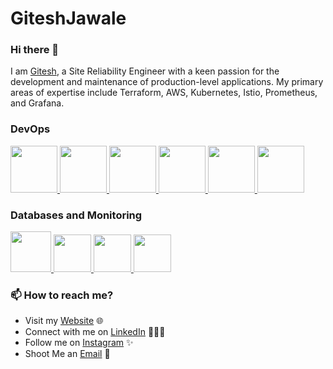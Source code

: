 # GiteshJawale
### Hi there 👋

I am [Gitesh](https://www.linkedin.com/in/gitesh-jawale/), a Site Reliability Engineer with a keen passion for the development and maintenance of production-level applications. My primary areas of expertise include Terraform, AWS, Kubernetes, Istio, Prometheus, and Grafana. 

### DevOps
  
<p float="left">
  <a href="https://m.do.co/c/3bc2250b7076" target="_blank" >
    <img src="https://raw.githubusercontent.com/itsksaurabh/itsksaurabh/master/assets/do.gif"  height="75" />
  </a> 
  <a href="https://aws.amazon.com/" target="_blank" >
    <img src="https://raw.githubusercontent.com/itsksaurabh/itsksaurabh/master/assets/aws.gif"  height="75" />
  </a>
  <a href="https://www.terraform.io/" target="_blank" >
    <img src="[URL_TO_TERRAFORM_LOGO](https://www.google.com/url?sa=i&url=https%3A%2F%2Fwww.hashicorp.com%2Fbrand&psig=AOvVaw0coOu7fLP7vW71JatvhMYL&ust=1706848065842000&source=images&cd=vfe&opi=89978449&ved=0CBMQjRxqFwoTCLj7_9-miYQDFQAAAAAdAAAAABAE)"  height="75" />
  </a>
  <a href="https://www.docker.com/" target="_blank" >
    <img src="[URL_TO_DOCKER_LOGO](https://www.google.com/imgres?imgurl=https%3A%2F%2Fwww.docker.com%2Fwp-content%2Fuploads%2F2023%2F08%2Flogo-guide-logos-1.svg&tbnid=4KN2kMesitraRM&vet=12ahUKEwjzp9X5pomEAxUWSmwGHf_wDf0QMygBegQIARBQ..i&imgrefurl=https%3A%2F%2Fwww.docker.com%2Fcompany%2Fnewsroom%2Fmedia-resources%2F&docid=qTskOJD2jFCQpM&w=800&h=534&q=docker%20logo%20url&client=opera&ved=2ahUKEwjzp9X5pomEAxUWSmwGHf_wDf0QMygBegQIARBQ)"  height="75" />
  </a>
  <a href="https://kubernetes.io/" target="_blank" >
    <img src="[URL_TO_KUBERNETES_LOGO](https://www.google.com/imgres?imgurl=https%3A%2F%2Fmiro.medium.com%2Fv2%2Fresize%3Afit%3A730%2F1*WCsqMt85nMP0DvYv0JnkOA.png&tbnid=lDRSLTEhudlP4M&vet=12ahUKEwj_zOqLp4mEAxUhTGwGHXMQDzkQMygCegQIARBO..i&imgrefurl=https%3A%2F%2Fmedium.com%2Fswlh%2Fthe-ultimate-guide-to-on-perm-kubernetes-84b564f0acc&docid=AUdBVdj0bhX38M&w=730&h=389&q=kubernetes%20logo%20url&client=opera&ved=2ahUKEwj_zOqLp4mEAxUhTGwGHXMQDzkQMygCegQIARBO)"  height="75" />
  </a>
  <a href="https://istio.io/" target="_blank" >
    <img src="[URL_TO_ISTIO_LOGO](https://www.google.com/imgres?imgurl=https%3A%2F%2Fwww.loginradius.com%2Fblog%2Fstatic%2F452f4d9f7cb358e3d6224ed3aba3d5d6%2F03979%2FIstio.png&tbnid=ll6ahK1f3M98SM&vet=12ahUKEwjvxYmap4mEAxWVR2wGHYxFCfsQMygFegQIARBY..i&imgrefurl=https%3A%2F%2Fwww.loginradius.com%2Fblog%2Fengineering%2Fistio-installation-and-service-configuration%2F&docid=Bt0Md2kZuKLaEM&w=800&h=533&q=istio%20logo%20url&client=opera&ved=2ahUKEwjvxYmap4mEAxWVR2wGHYxFCfsQMygFegQIARBY)"  height="75" />
  </a>
</p>


### Databases and Monitoring
  
  <a href="https://prometheus.io/" target="_blank" >
    <img src="https://raw.githubusercontent.com/itsksaurabh/itsksaurabh/master/assets/prometheus.gif" height="65" />
  </a>
  <a href="https://www.influxdata.com/" target="_blank" >
    <img src="https://raw.githubusercontent.com/itsksaurabh/itsksaurabh/master/assets/influxdata.gif" height="60" />
  </a>
    <a href="https://www.postgresql.org" target="_blank" >
    <img src="https://www.postgresql.org/media/img/about/press/elephant.png" height="60" />
  </a>
  </a>
    <a href="https://www.mongodb.com/" target="_blank" >
    <img src="https://www.logolynx.com/images/logolynx/cf/cf72126a3551b816d617a06ffb01388b.png" height="60" />
  </a>
  
</p>


### 📫 How to reach me?

 - Visit my [Website](https://www.trainwithshubham.com) 🌐
 - Connect with me on [LinkedIn](https://www.linkedin.com/in/shubhamlondhe1996/) 👨🏻‍💻
 - Follow me on [Instagram](https://www.instagram.com/shubhamlondhe96/) ✨
 - Shoot Me an [Email](mailto:trainwithshubham@gmail.com) 💌
